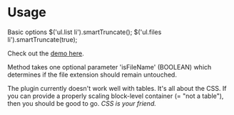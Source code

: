 # Usage

Basic options
	$('ul.list li').smartTruncate();
	$('ul.files li').smartTruncate(true);

Check out the [demo here](http://www.polarblau.com/code/jquery/smarttruncation).
	
Method takes one optional parameter 'isFileName' (BOOLEAN) which determines if the file extension should remain untouched.

The plugin currently doesn't work well with tables. It's all about the CSS. If you can provide a properly scaling block-level container (= "not a table"), then you should be good to go. *CSS is your friend.*
